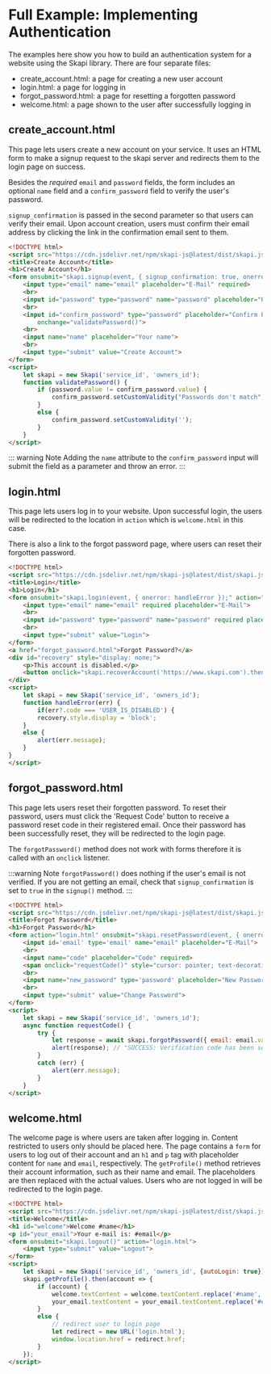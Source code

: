 # Full Example: Implementing Authentication

The examples here show you how to build an authentication system for a website using the Skapi library. There are four separate files:

- create_account.html: a page for creating a new user account
- login.html: a page for logging in
- forgot_password.html: a page for resetting a forgotten password
- welcome.html: a page shown to the user after successfully logging in

## create_account.html

This page lets users create a new account on your service. It uses an HTML form to make a signup request to the skapi server and redirects them to the login page on success.

Besides the _required_ `email` and `password` fields, the form includes an optional `name` field and a `confirm_password` field to verify the user's password.

`signup_confirmation` is passed in the second parameter so that users can verify their email.
Upon account creation, users must confirm their email address by clicking the link in the confirmation email sent to them. 

```html
<!DOCTYPE html>
<script src="https://cdn.jsdelivr.net/npm/skapi-js@latest/dist/skapi.js"></script>
<title>Create Account</title>
<h1>Create Account</h1>
<form onsubmit="skapi.signup(event, { signup_confirmation: true, onerror: err => alert(err.message) })" action="login.html">
    <input type="email" name="email" placeholder="E-Mail" required>
    <br>
    <input id="password" type="password" name="password" placeholder="Password" required>
    <br>
    <input id="confirm_password" type="password" placeholder="Confirm Password" required
        onchange="validatePassword()">
    <br>
    <input name="name" placeholder="Your name">
    <br>
    <input type="submit" value="Create Account">
</form>
<script>
    let skapi = new Skapi('service_id', 'owners_id');
    function validatePassword() {
        if (password.value != confirm_password.value) {
            confirm_password.setCustomValidity("Passwords don't match");
        }
        else {
            confirm_password.setCustomValidity('');
        }
    }
</script>
```
::: warning Note
Adding the `name` attribute to the `confirm_password` input will submit the field as a parameter and throw an error.
:::

## login.html

This page lets users log in to your website. Upon successful login, the users will be redirected to the location in `action` which is `welcome.html` in this case.

There is also a link to the forgot password page, where users can reset their forgotten password.

```html
<!DOCTYPE html>
<script src="https://cdn.jsdelivr.net/npm/skapi-js@latest/dist/skapi.js"></script>
<title>Login</title>
<h1>Login</h1>
<form onsubmit="skapi.login(event, { onerror: handleError });" action="welcome.html">
    <input type="email" name="email" required placeholder="E-Mail">
    <br>
    <input id="password" type="password" name="password" required placeholder="Password">
    <br>
    <input type="submit" value="Login">
</form>
<a href="forgot_password.html">Forgot Password?</a>
<div id="recovery" style="display: none;">
    <p>This account is disabled.</p>
    <button onclick="skapi.recoverAccount('https://www.skapi.com').then(r => alert(r))">Send Recovery E-Mail</button>
</div>
<script>
    let skapi = new Skapi('service_id', 'owners_id');
    function handleError(err) {
        if(err?.code === 'USER_IS_DISABLED') {
        recovery.style.display = 'block';
    }
    else {
        alert(err.message);
    }
}
</script>
```

## forgot_password.html

This page lets users reset their forgotten password.
To reset their password, users must click the 'Request Code' button to receive a password reset code in their registered email.
Once their password has been successfully reset, they will be redirected to the login page.

The `forgotPassword()` method does not work with forms therefore it is called with an `onclick` listener.

:::warning Note
`forgotPassword()` does nothing if the user's email is not verified. If you are not getting an email, check that `signup_confirmation` is set to `true` in the `signup()` method.
:::
```html
<!DOCTYPE html>
<script src="https://cdn.jsdelivr.net/npm/skapi-js@latest/dist/skapi.js"></script>
<title>Forgot Password</title>
<h1>Forgot Password</h1>
<form action="login.html" onsubmit="skapi.resetPassword(event, { onerror: err => alert(err.message) })">
    <input id='email' type='email' name="email" placeholder="E-Mail">
    <br>
    <input name="code" placeholder="Code" required>
    <span onclick="requestCode()" style="cursor: pointer; text-decoration: underline;">Request Code</span>
    <br>
    <input name="new_password" type='password' placeholder="New Password" required>
    <br>
    <input type="submit" value="Change Password">
</form>
<script>
    let skapi = new Skapi('service_id', 'owners_id');
    async function requestCode() {
        try {
            let response = await skapi.forgotPassword({ email: email.value });
            alert(response); // "SUCCESS: Verification code has been sent."
        }
        catch (err) {
            alert(err.message);
        }
    }
</script>
```

## welcome.html

The welcome page is where users are taken after logging in. Content restricted to users only should be placed here. The page contains a `form` for users to log out of their account and an `h1` and `p` tag with placeholder content for `name` and `email`, respectively. The `getProfile()` method retrieves their account information, such as their name and email. The placeholders are then replaced with the actual values. Users who are not logged in will be redirected to the login page.

```html
<!DOCTYPE html>
<script src="https://cdn.jsdelivr.net/npm/skapi-js@latest/dist/skapi.js"></script>
<title>Welcome</title>
<h1 id="welcome">Welcome #name</h1>
<p id="your_email">Your e-mail is: #email</p>
<form onsubmit="skapi.logout()" action="login.html">
    <input type="submit" value="Logout">
</form>
<script>
    let skapi = new Skapi('service_id', 'owners_id', {autoLogin: true});
    skapi.getProfile().then(account => {
        if (account) {
            welcome.textContent = welcome.textContent.replace('#name', account.name || '');
            your_email.textContent = your_email.textContent.replace('#email', account.email);
        }
        else {
            // redirect user to login page
            let redirect = new URL('login.html');
            window.location.href = redirect.href;
        }
    });
</script>
```

